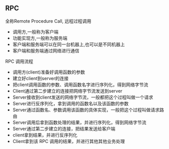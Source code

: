 ## RPC

全称Remote Procedure Call, 远程过程调用
- 调用方,一般称为客户端
- 功能实现方,一般称为服务端
- 客户端和服务端可以在同一台机器上,也可以是不同机器上
- 客户端和服务端通过网络进行通信

RPC 调用流程

- 调用方(client)准备好调用函数的参数
- 建立好client到server的连接
- 把client调用函数的参数、调用函数名字进行序列化，得到网络字节流
- Client通过第二步建立的连接把网络字节流发送到server
- Server接收到client发送的网络字节流，一般都把这个过程叫做一个请求
- Server进行反序列化，拿到调用的函数名以及该函数的参数
- Server通过函数名、参数调用该函数的具体实现，一般把这个过程叫做请求路由
- Server调用后拿到函数处理的结果，并进行序列化，得到网络字节流
- Server通过第二步建立的连接，把结果发送给客户端
- client拿到结果，并进行反序列化
- Client拿到该 RPC 调用的结果，并进行其他其他业务处理